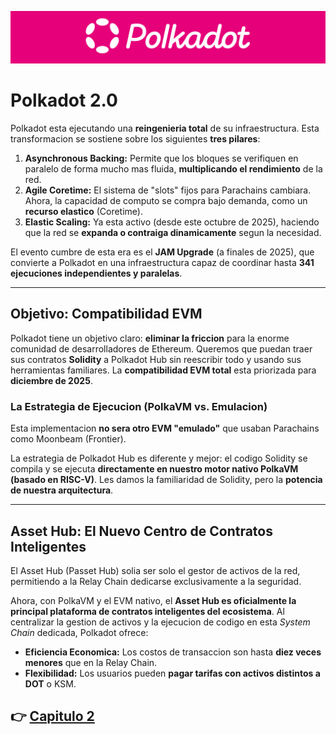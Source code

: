![Logo de Polkadot](/imagenes/polkadotLogo.png "Logo de Polkadot")

# Polkadot 2.0

Polkadot esta ejecutando una **reingenieria total** de su infraestructura. Esta transformacion se sostiene sobre los siguientes **tres pilares**:

1.  **Asynchronous Backing:** Permite que los bloques se verifiquen en paralelo de forma mucho mas fluida, **multiplicando el rendimiento** de la red.
2.  **Agile Coretime:** El sistema de "slots" fijos para Parachains cambiara. Ahora, la capacidad de computo se compra bajo demanda, como un **recurso elastico** (Coretime).
3.  **Elastic Scaling:** Ya esta activo (desde este octubre de 2025), haciendo que la red se **expanda o contraiga dinamicamente** segun la necesidad.

El evento cumbre de esta era es el **JAM Upgrade** (a finales de 2025), que convierte a Polkadot en una infraestructura capaz de coordinar hasta **341 ejecuciones independientes y paralelas**.

---

## Objetivo: Compatibilidad EVM
Polkadot tiene un objetivo claro: **eliminar la friccion** para la enorme comunidad de desarrolladores de Ethereum. Queremos que puedan traer sus contratos **Solidity** a Polkadot Hub sin reescribir todo y usando sus herramientas familiares. La **compatibilidad EVM total** esta priorizada para **diciembre de 2025**.

### La Estrategia de Ejecucion (PolkaVM vs. Emulacion)

Esta implementacion **no sera otro EVM "emulado"** que usaban Parachains como Moonbeam (Frontier).

La estrategia de Polkadot Hub es diferente y mejor: el codigo Solidity se compila y se ejecuta **directamente en nuestro motor nativo PolkaVM (basado en RISC-V)**. Les damos la familiaridad de Solidity, pero la **potencia de nuestra arquitectura**.

---

## Asset Hub: El Nuevo Centro de Contratos Inteligentes

El Asset Hub (Passet Hub) solia ser solo el gestor de activos de la red, permitiendo a la Relay Chain dedicarse exclusivamente a la seguridad.

Ahora, con PolkaVM y el EVM nativo, el **Asset Hub es oficialmente la principal plataforma de contratos inteligentes del ecosistema**. Al centralizar la gestion de activos y la ejecucion de codigo en esta *System Chain* dedicada, Polkadot ofrece:

* **Eficiencia Economica:** Los costos de transaccion son hasta **diez veces menores** que en la Relay Chain.
* **Flexibilidad:** Los usuarios pueden **pagar tarifas con activos distintos a DOT** o KSM.


👉 [Capitulo 2](/contenido/Pallet-Revive.md)
--- 
